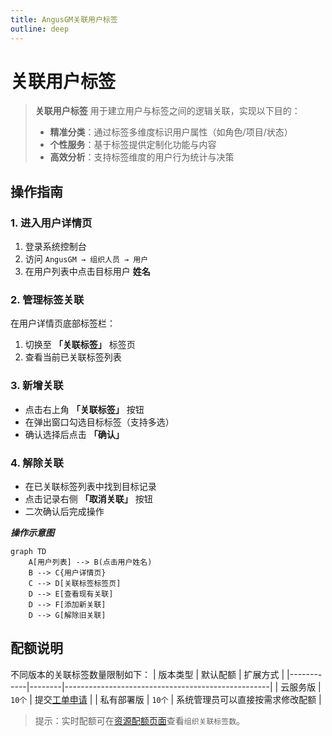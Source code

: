```yaml
---
title: AngusGM关联用户标签
outline: deep
---
```


# 关联用户标签

> **关联用户标签** 用于建立用户与标签之间的逻辑关联，实现以下目的：
> - **精准分类**：通过标签多维度标识用户属性（如角色/项目/状态）
> - **个性服务**：基于标签提供定制化功能与内容
> - **高效分析**：支持标签维度的用户行为统计与决策

## 操作指南

### 1. 进入用户详情页
1. 登录系统控制台
2. 访问 `AngusGM → 组织人员 → 用户`
3. 在用户列表中点击目标用户 **姓名**

### 2. 管理标签关联
在用户详情页底部标签栏：
1. 切换至 **「关联标签」** 标签页
2. 查看当前已关联标签列表

### 3. 新增关联
- 点击右上角 **「关联标签」** 按钮
- 在弹出窗口勾选目标标签（支持多选）
- 确认选择后点击 **「确认」**

### 4. 解除关联
- 在已关联标签列表中找到目标记录
- 点击记录右侧 **「取消关联」** 按钮
- 二次确认后完成操作

***操作示意图***
```mermaid  
graph TD  
    A[用户列表] --> B(点击用户姓名)  
    B --> C{用户详情页}  
    C --> D[关联标签标签页]  
    D --> E[查看现有关联]  
    D --> F[添加新关联]  
    D --> G[解除旧关联]  
```  

## 配额说明

不同版本的关联标签数量限制如下：
| 版本类型   | 默认配额   | 扩展方式                                              |
|------------|--------|---------------------------------------------------|
| 云服务版   | `10个` | 提交[工单申请](https://wo.xcan.cloud/workorders/create) |
| 私有部署版 | `10个` | 系统管理员可以直接按需求修改配额                                 |

> 提示：实时配额可在[资源配额页面](../../introduction/quotas.md)查看`组织关联标签数`。
